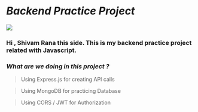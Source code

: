 # ***Backend Practice Project***

![](https://www.freecodecamp.org/news/content/images/2019/07/scumbag-javascript.jpeg)

 ### Hi , Shivam Rana this side. This is my backend practice project related with Javascript.

 ### *What are we doing in this project ?*

 > Using Express.js for creating API calls

 > Using MongoDB for practicing Database

 > Using CORS / JWT for Authorization